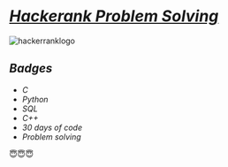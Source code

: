 # [*Hackerank Problem Solving*](https://www.hackerrank.com/shreyansh_tyagi?hr_r=1) 
![hackerranklogo](https://user-images.githubusercontent.com/71514413/109400301-00b29880-796e-11eb-9a74-a7d9ec286e3b.jpg)

## *Badges*
* *C*
* *Python*
* *SQL*
* *C++*
* *30 days of code*
* *Problem solving*

:innocent::innocent::innocent: